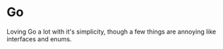 # Go
Loving Go a lot with it's simplicity, though a few things are annoying like interfaces and enums.